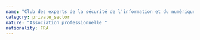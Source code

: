 ```yaml
---
name: "Club des experts de la sécurité de l'information et du numérique (CESIN)"
category: private_sector
nature: "Association professionnelle "
nationality: FRA
---
```

    